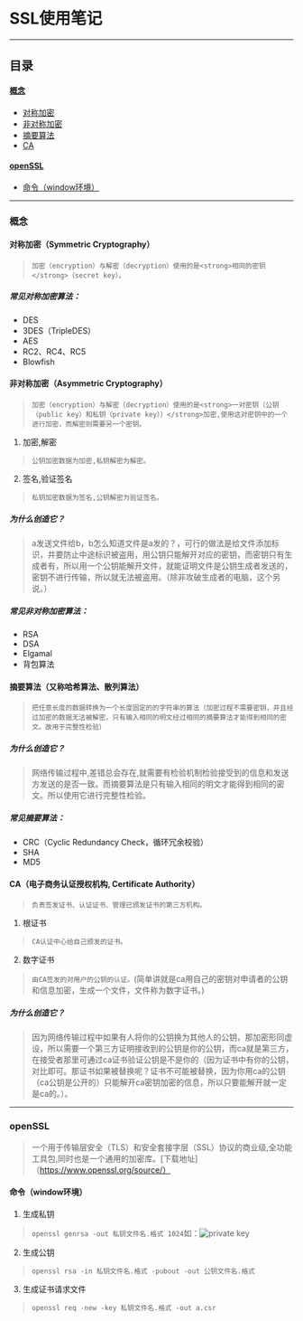# SSL使用笔记
***
## 目录
#### [概念](https://github.com/person-0/test/blob/master/test-SSL.md#概念)
  - [对称加密](https://github.com/person-0/test/blob/master/test-SSL.md#对称加密)
  - [非对称加密](https://github.com/person-0/test/blob/master/test-SSL.md#非对称加密)
  - [摘要算法](https://github.com/person-0/test/blob/master/test-SSL.md#摘要算法)
  - [CA](https://github.com/person-0/test/blob/master/test-SSL.md#CA)
#### [openSSL](https://github.com/person-0/test/blob/master/test-SSL.md#openSSL)
  - [命令（window环境）](https://github.com/person-0/test/blob/master/test-SSL.md#命令（window环境）)
***
### 概念
#### 对称加密（Symmetric Cryptography）
> `加密（encryption）与解密（decryption）使用的是<strong>相同的密钥</strong>（secret key）。`  
##### 常见对称加密算法：  
- DES  
- 3DES（TripleDES）
- AES
- RC2、RC4、RC5
- Blowfish  
#### 非对称加密（Asymmetric Cryptography）
> `加密（encryption）与解密（decryption）使用的是<strong>一对密钥（公钥（public key）和私钥（private key））</strong>加密,使用这对密钥中的一个进行加密，而解密则需要另一个密钥。`  
1. 加密,解密
> `公钥加密数据为加密,私钥解密为解密。`  
2. 签名,验证签名
> `私钥加密数据为签名,公钥解密为验证签名。`  
##### 为什么创造它？
> a发送文件给b，b怎么知道文件是a发的？，可行的做法是给文件添加标识，并要防止中途标识被盗用，用公钥只能解开对应的密钥，而密钥只有生成者有，所以用一个公钥能解开文件，就能证明文件是公钥生成者发送的，密钥不进行传输，所以就无法被盗用。（除非攻破生成者的电脑，这个另说。）
##### 常见非对称加密算法：
- RSA
- DSA
- Elgamal
- 背包算法
#### 摘要算法（又称哈希算法、散列算法）
> `把任意长度的数据转换为一个长度固定的的字符串的算法（加密过程不需要密钥，并且经过加密的数据无法被解密，只有输入相同的明文经过相同的摘要算法才能得到相同的密文。故用于完整性检验）`  
##### 为什么创造它？
> 网络传输过程中,差错总会存在,就需要有检验机制检验接受到的信息和发送方发送的是否一致。而摘要算法是只有输入相同的明文才能得到相同的密文。所以使用它进行完整性检验。
##### 常见摘要算法：
- CRC（Cyclic Redundancy Check，循环冗余校验）
- SHA
- MD5
#### CA（电子商务认证授权机构, Certificate Authority）
> `负责签发证书、认证证书、管理已颁发证书的第三方机构。`
1. 根证书
> `CA认证中心给自己颁发的证书。`
2. 数字证书
> `由CA签发的对用户的公钥的认证。`(简单讲就是ca用自己的密钥对申请者的公钥和信息加密，生成一个文件，文件称为数字证书。)
##### 为什么创造它？
> 因为网络传输过程中如果有人将你的公钥换为其他人的公钥，那加密形同虚设，所以需要一个第三方证明接收到的公钥是你的公钥，而ca就是第三方，在接受者那里可通过ca证书验证公钥是不是你的（因为证书中有你的公钥，对比即可。那证书如果被替换呢？证书不可能被替换，因为你用ca的公钥（ca公钥是公开的）只能解开ca密钥加密的信息，所以只要能解开就一定是ca的。）。
***
### openSSL
> 一个用于传输层安全（TLS）和安全套接字层（SSL）协议的商业级,全功能工具包,同时也是一个通用的加密库。[下载地址]（https://www.openssl.org/source/）
#### 命令（window环境）
1. 生成私钥
> `openssl genrsa -out 私钥文件名.格式 1024`如：![private key]()
2. 生成公钥
> `openssl rsa -in 私钥文件名.格式 -pubout -out 公钥文件名.格式`
3. 生成证书请求文件
> `openssl req -new -key 私钥文件名.格式 -out a.csr`
